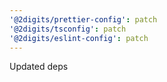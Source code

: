 ```yaml
---
'@2digits/prettier-config': patch
'@2digits/tsconfig': patch
'@2digits/eslint-config': patch
---
```


Updated deps
